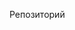 Репозиторий                                                                                          